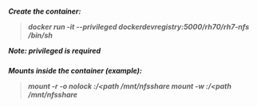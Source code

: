 <h5> Create the container:

>docker run -it --privileged dockerdevregistry:5000/rh70/rh7-nfs /bin/sh

Note: **privileged** is required

<h5> Mounts inside the container (example):

>mount -r -o nolock <server>:/<path  /mnt/nfsshare
>mount -w <server>:/<path  /mnt/nfsshare
